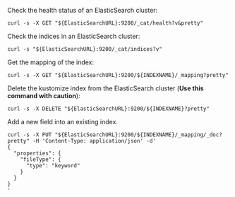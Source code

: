 Check the health status of an ElasticSearch cluster:
```
curl -s -X GET "${ElasticSearchURL}:9200/_cat/health?v&pretty"
```

Check the indices in an ElasticSearch cluster:
```
curl -s "${ElasticSearchURL}:9200/_cat/indices?v"
```

Get the mapping of the index:
```
curl -s -X GET "${ElasticSearchURL}:9200/${INDEXNAME}/_mapping?pretty"
```

Delete the kustomize index from the ElasticSearch cluster (**Use this command with caution**):
```
curl -s -X DELETE "${ElasticSearchURL}:9200/${INDEXNAME}?pretty"
```

Add a new field into an existing index.
```
curl -s -X PUT "${ElasticSearchURL}:9200/${INDEXNAME}/_mapping/_doc?pretty" -H 'Content-Type: application/json' -d'
{
  "properties": {
    "fileType": {
      "type": "keyword"
    }
  }
}
'
```
